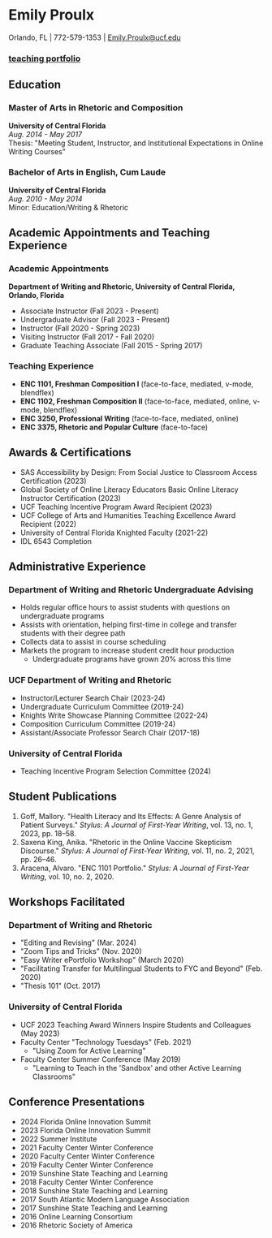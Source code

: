 # Emily Proulx
Orlando, FL | 772-579-1353 | Emily.Proulx@ucf.edu
### [teaching portfolio](https://sites.google.com/u/0/d/1bGayKkpNBIt90IGL3PcSSmKo01afqqMK/preview)

## Education

### Master of Arts in Rhetoric and Composition
**University of Central Florida**  
*Aug. 2014 - May 2017*  
Thesis: "Meeting Student, Instructor, and Institutional Expectations in Online Writing Courses"

### Bachelor of Arts in English, Cum Laude
**University of Central Florida**  
*Aug. 2010 - May 2014*  
Minor: Education/Writing & Rhetoric

## Academic Appointments and Teaching Experience

### Academic Appointments
**Department of Writing and Rhetoric, University of Central Florida, Orlando, Florida**
- Associate Instructor (Fall 2023 - Present)
- Undergraduate Advisor (Fall 2023 - Present)
- Instructor (Fall 2020 - Spring 2023)
- Visiting Instructor (Fall 2017 - Fall 2020)
- Graduate Teaching Associate (Fall 2015 - Spring 2017)

### Teaching Experience
- **ENC 1101, Freshman Composition I** (face-to-face, mediated, v-mode, blendflex)
- **ENC 1102, Freshman Composition II** (face-to-face, mediated, online, v-mode, blendflex)
- **ENC 3250, Professional Writing** (face-to-face, mediated, online)
- **ENC 3375, Rhetoric and Popular Culture** (face-to-face)

## Awards & Certifications
- SAS Accessibility by Design: From Social Justice to Classroom Access Certification (2023)
- Global Society of Online Literacy Educators Basic Online Literacy Instructor Certification (2023)
- UCF Teaching Incentive Program Award Recipient (2023)
- UCF College of Arts and Humanities Teaching Excellence Award Recipient (2022)
- University of Central Florida Knighted Faculty (2021-22)
- IDL 6543 Completion

## Administrative Experience

### Department of Writing and Rhetoric Undergraduate Advising
- Holds regular office hours to assist students with questions on undergraduate programs
- Assists with orientation, helping first-time in college and transfer students with their degree path
- Collects data to assist in course scheduling
- Markets the program to increase student credit hour production
  - Undergraduate programs have grown 20% across this time

### UCF Department of Writing and Rhetoric
- Instructor/Lecturer Search Chair (2023-24)
- Undergraduate Curriculum Committee (2019-24)
- Knights Write Showcase Planning Committee (2022-24)
- Composition Curriculum Committee (2019-24)
- Assistant/Associate Professor Search Chair (2017-18)

### University of Central Florida
- Teaching Incentive Program Selection Committee (2024)

## Student Publications
1. Goff, Mallory. "Health Literacy and Its Effects: A Genre Analysis of Patient Surveys." *Stylus: A Journal of First-Year Writing*, vol. 13, no. 1, 2023, pp. 18–58.
2. Saxena King, Anika. "Rhetoric in the Online Vaccine Skepticism Discourse." *Stylus: A Journal of First-Year Writing*, vol. 11, no. 2, 2021, pp. 26–46.
3. Aracena, Alvaro. "ENC 1101 Portfolio." *Stylus: A Journal of First-Year Writing*, vol. 10, no. 2, 2020.

## Workshops Facilitated

### Department of Writing and Rhetoric
- "Editing and Revising" (Mar. 2024)
- "Zoom Tips and Tricks" (Nov. 2020)
- "Easy Writer ePortfolio Workshop" (March 2020)
- "Facilitating Transfer for Multilingual Students to FYC and Beyond" (Feb. 2020)
- "Thesis 101" (Oct. 2017)

### University of Central Florida
- UCF 2023 Teaching Award Winners Inspire Students and Colleagues (May 2023)
- Faculty Center "Technology Tuesdays" (Feb. 2021)
  - "Using Zoom for Active Learning"
- Faculty Center Summer Conference (May 2019)
  - "Learning to Teach in the 'Sandbox' and other Active Learning Classrooms"

## Conference Presentations
- 2024 Florida Online Innovation Summit
- 2023 Florida Online Innovation Summit
- 2022 Summer Institute
- 2021 Faculty Center Winter Conference
- 2020 Faculty Center Winter Conference
- 2019 Faculty Center Winter Conference
- 2019 Sunshine State Teaching and Learning
- 2018 Faculty Center Winter Conference
- 2018 Sunshine State Teaching and Learning
- 2017 South Atlantic Modern Language Association
- 2017 Sunshine State Teaching and Learning
- 2016 Online Learning Consortium
- 2016 Rhetoric Society of America